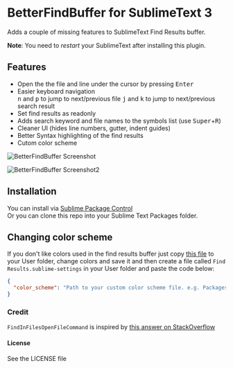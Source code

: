# BetterFindBuffer for SublimeText 3
Adds a couple of missing features to SublimeText Find Results buffer.

**Note**: You need to *restart* your SublimeText after installing this plugin.

## Features
- Open the the file and line under the cursor by pressing <kbd>Enter</kbd>
- Easier keyboard navigation  
    <kbd>n</kbd> and <kbd>p</kbd> to jump to next/previous file 
    <kbd>j</kbd> and <kbd>k</kbd> to jump to next/previous search result
- Set find results as readonly
- Adds search keyword and file names to the symbols list (use <kbd>Super</kbd>+<kbd>R</kbd>)
- Cleaner UI (hides line numbers, gutter, indent guides)
- Better Syntax highlighting of the find results
- Cutom color scheme

![BetterFindBuffer Screenshot](http://cl.ly/image/1t0v0L262i2U/ss2.png)

![BetterFindBuffer Screenshot2](http://cl.ly/image/1V3D29160U3E/ss.png)

## Installation
You can install via [Sublime Package Control](http://wbond.net/sublime_packages/package_control)  
Or you can clone this repo into your Sublime Text Packages folder.

## Changing color scheme
If you don't like colors used in the find results buffer just copy [this file](https://github.com/aziz/BetterFindBuffer/blob/master/FindResults.hidden-tmTheme) to your User folder, change colors and save it and then create a file called `Find Results.sublime-settings` in your User folder and paste the code below:

``` json
{
  "color_scheme": "Path to your custom color scheme file. e.g. Packages/User/Custom_FindResults.hidden-tmTheme",
}
```

### Credit
`FindInFilesOpenFileCommand` is inspired by [this answer on StackOverflow](http://stackoverflow.com/a/16779397/78254)

#### License
See the LICENSE file
